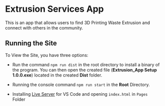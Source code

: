 # Extrusion Services App

This is an app that allows users to find 3D Printing Waste Extrusion and connect with others in the community.

## Running the Site
To View the Site, you have three options:
*  Run the command `npm run dist` in the root directory to install a binary of the program. You can then open the created file (**Extrusion_App Setup 1.0.0.exe**) located in the created **Dist** folder.

* Running the console command `npm run start` in the **Root** Directory.

* Installing [Live Server](https://marketplace.visualstudio.com/items?itemName=ritwickdey.LiveServer) for VS Code and opening `index.html` in `Pages` Folder